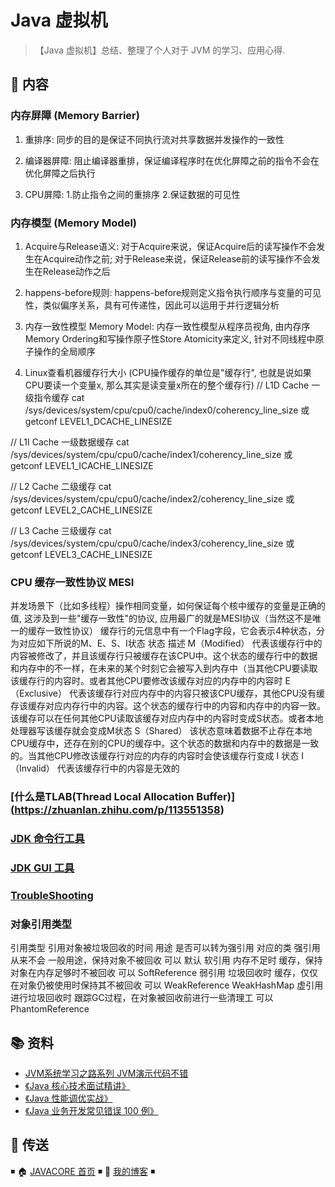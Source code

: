 # Java 虚拟机

> 【Java 虚拟机】总结、整理了个人对于 JVM 的学习、应用心得.

## 📖 内容

###  内存屏障 (Memory Barrier)

1. 重排序: 同步的目的是保证不同执行流对共享数据并发操作的一致性

2. 编译器屏障: 阻止编译器重排，保证编译程序时在优化屏障之前的指令不会在优化屏障之后执行

3. CPU屏障:  1.防止指令之间的重排序  2.保证数据的可见性

### 内存模型 (Memory Model)

1. Acquire与Release语义: 对于Acquire来说，保证Acquire后的读写操作不会发生在Acquire动作之前; 对于Release来说，保证Release前的读写操作不会发生在Release动作之后

2. happens-before规则: happens-before规则定义指令执行顺序与变量的可见性，类似偏序关系，具有可传递性，因此可以运用于并行逻辑分析

3. 内存一致性模型 Memory Model: 内存一致性模型从程序员视角, 由内存序Memory Ordering和写操作原子性Store Atomicity来定义, 针对不同线程中原子操作的全局顺序

4. Linux查看机器缓存行大小 (CPU操作缓存的单位是"缓存行", 也就是说如果CPU要读一个变量x, 那么其实是读变量x所在的整个缓存行)
// L1D Cache  一级指令缓存
cat /sys/devices/system/cpu/cpu0/cache/index0/coherency_line_size  或  getconf LEVEL1_DCACHE_LINESIZE

// L1I Cache  一级数据缓存
cat /sys/devices/system/cpu/cpu0/cache/index1/coherency_line_size 或  getconf LEVEL1_ICACHE_LINESIZE

// L2 Cache  二级缓存
cat /sys/devices/system/cpu/cpu0/cache/index2/coherency_line_size 或  getconf LEVEL2_CACHE_LINESIZE

// L3 Cache 三级缓存
cat /sys/devices/system/cpu/cpu0/cache/index3/coherency_line_size 或  getconf LEVEL3_CACHE_LINESIZE

### CPU 缓存一致性协议 MESI
并发场景下（比如多线程）操作相同变量，如何保证每个核中缓存的变量是正确的值, 这涉及到一些"缓存一致性"的协议, 应用最广的就是MESI协议（当然这不是唯一的缓存一致性协议）
缓存行的元信息中有一个Flag字段，它会表示4种状态，分为对应如下所说的M、E、S、I状态
状态	            描述
M（Modified）	代表该缓存行中的内容被修改了，并且该缓存行只被缓存在该CPU中。这个状态的缓存行中的数据和内存中的不一样，在未来的某个时刻它会被写入到内存中（当其他CPU要读取该缓存行的内容时。或者其他CPU要修改该缓存对应的内存中的内容时
E（Exclusive）	代表该缓存行对应内存中的内容只被该CPU缓存，其他CPU没有缓存该缓存对应内存行中的内容。这个状态的缓存行中的内容和内存中的内容一致。该缓存可以在任何其他CPU读取该缓存对应内存中的内容时变成S状态。或者本地处理器写该缓存就会变成M状态
S（Shared）	    该状态意味着数据不止存在本地CPU缓存中，还存在别的CPU的缓存中。这个状态的数据和内存中的数据是一致的。当其他CPU修改该缓存行对应的内存的内容时会使该缓存行变成 I 状态
I（Invalid）  	代表该缓存行中的内容是无效的

### [什么是TLAB(Thread Local Allocation Buffer)] (https://zhuanlan.zhihu.com/p/113551358)

### [JDK 命令行工具](jvm-cli-tools.md)

### [JDK GUI 工具](jvm-gui-tools.md)

### [TroubleShooting](trouble-shooting.md)

### 对象引用类型

引用类型	    引用对象被垃圾回收的时间	    用途	                            是否可以转为强引用   	对应的类
强引用	    从来不会	            一般用途，保持对象不被回收	                    可以	              默认
软引用	    内存不足时	        缓存，保持对象在内存足够时不被回收	            可以	              SoftReference
弱引用	    垃圾回收时	        缓存，仅仅在对象仍被使用时保持其不被回收	        可以	              WeakReference WeakHashMap
虚引用	    进行垃圾回收时	        跟踪GC过程，在对象被回收前进行一些清理工	        可以	              PhantomReference

## 📚 资料
- [JVM系统学习之路系列  JVM演示代码不错](https://github.com/mtcarpenter/JavaTutorial)  
- [《Java 核心技术面试精讲》](https://time.geekbang.org/column/intro/82)
- [《Java 性能调优实战》](https://time.geekbang.org/column/intro/100028001)
- [《Java 业务开发常见错误 100 例》](https://time.geekbang.org/column/intro/100047701)


## 🚪 传送

◾ 🏠 [JAVACORE 首页](https://github.com/dunwu/javacore) ◾ 🎯 [我的博客](https://github.com/dunwu/blog) ◾
